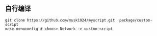 ## 自行编译

```shell
git clone https://github.com/musk1024/myscript.git  package/custom-script
make menuconfig # choose Network -> custom-script
```
